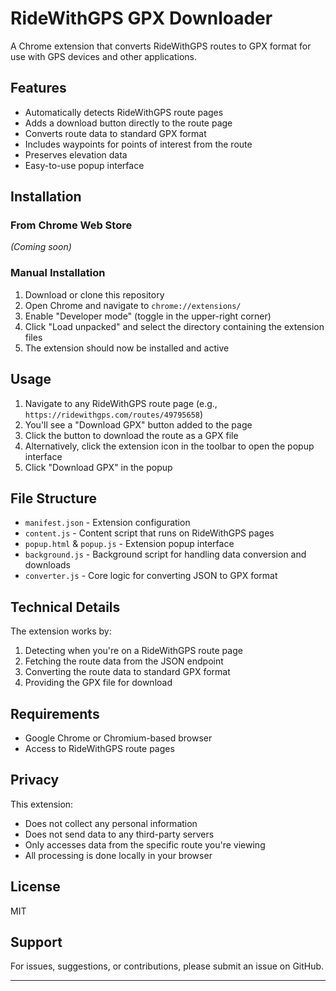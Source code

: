 # RideWithGPS GPX Downloader

A Chrome extension that converts RideWithGPS routes to GPX format for use with GPS devices and other applications.

## Features

- Automatically detects RideWithGPS route pages
- Adds a download button directly to the route page
- Converts route data to standard GPX format
- Includes waypoints for points of interest from the route
- Preserves elevation data
- Easy-to-use popup interface

## Installation

### From Chrome Web Store

*(Coming soon)*

### Manual Installation

1. Download or clone this repository
2. Open Chrome and navigate to `chrome://extensions/`
3. Enable "Developer mode" (toggle in the upper-right corner)
4. Click "Load unpacked" and select the directory containing the extension files
5. The extension should now be installed and active

## Usage

1. Navigate to any RideWithGPS route page (e.g., `https://ridewithgps.com/routes/49795658`)
2. You'll see a "Download GPX" button added to the page
3. Click the button to download the route as a GPX file
4. Alternatively, click the extension icon in the toolbar to open the popup interface
5. Click "Download GPX" in the popup

## File Structure

- `manifest.json` - Extension configuration
- `content.js` - Content script that runs on RideWithGPS pages
- `popup.html` & `popup.js` - Extension popup interface
- `background.js` - Background script for handling data conversion and downloads
- `converter.js` - Core logic for converting JSON to GPX format

## Technical Details

The extension works by:
1. Detecting when you're on a RideWithGPS route page
2. Fetching the route data from the JSON endpoint
3. Converting the route data to standard GPX format
4. Providing the GPX file for download

## Requirements

- Google Chrome or Chromium-based browser
- Access to RideWithGPS route pages

## Privacy

This extension:
- Does not collect any personal information
- Does not send data to any third-party servers
- Only accesses data from the specific route you're viewing
- All processing is done locally in your browser

## License

MIT

## Support

For issues, suggestions, or contributions, please submit an issue on GitHub.

---